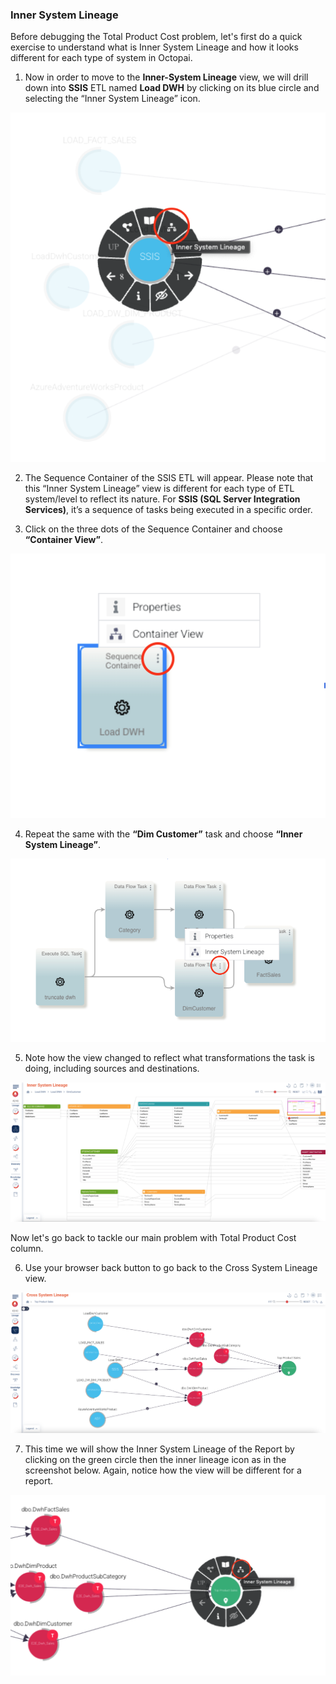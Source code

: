 ### Inner System Lineage

Before debugging the Total Product Cost problem, let's first do a quick exercise to understand what is Inner System Lineage and how it looks different for each type of system in Octopai.

1. Now in order to move to the **Inner-System Lineage** view, we will drill down into **SSIS** ETL named **Load DWH** by clicking on its blue circle and selecting the “Inner System Lineage” icon.

![SSIS Screenshot](./images/ssis.png)

2. The Sequence Container of the SSIS ETL will appear. Please note that this “Inner System Lineage” view is different for each type of ETL system/level to reflect its nature. For **SSIS (SQL Server Integration Services)**, it’s a sequence of tasks being executed in a specific order.

3. Click on the three dots of the Sequence Container and choose **“Container View”**.

![SSIS Container](./images/ssis-container.png)

4. Repeat the same with the **“Dim Customer”** task and choose **“Inner System Lineage”**.

![SSIS Task](./images/ssis-task.png)

5. Note how the view changed to reflect what transformations the task is doing, including sources and destinations.

![SSIS Inner System Lineage](./images/ssis-inner-system-lineage.png)

Now let's go back to tackle our main problem with Total Product Cost column.

6. Use your browser back button to go back to the Cross System Lineage view.

![Cross System Lineage](./images/cross-system-lineage.png)

7. This time we will show the Inner System Lineage of the Report by clicking on the green circle then the inner lineage icon as in the screenshot below. Again, notice how the view will be different for a report.

![Top Product Sales](./images/top-product-sales.png)
